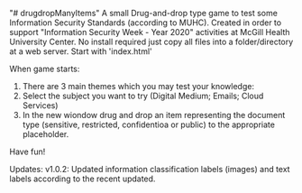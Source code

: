 "# drugdropManyItems" 
A small Drug-and-drop type game to test some Information Security Standards (according to MUHC).
Created in order to support "Information Security Week - Year 2020" activities at McGill Health University Center.
No install required just copy all files into a folder/directory at a web server.
Start with 'index.html'

When game starts:
1. There are 3 main themes which you may test your knowledge:
2. Select the subject you want to try (Digital Medium; Emails; Cloud Services)
3. In the new wiondow drug and drop an item representing the document type (sensitive, restricted, confidentioa or public) to the appropriate placeholder.

Have fun!


Updates:
v1.0.2: Updated information classification labels (images) and text labels according to the recent updated.
